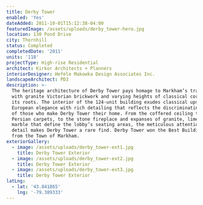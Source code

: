 ```yaml
---
title: Derby Tower
enabled: 'Yes'
dateAdded: 2011-10-01T15:12:38-04:00
featuredImage: /assets/uploads/derby_tower-hero.jpg
location: 130 Pond Drive
city: Thornhill
status: Completed
completedDate: '2011'
units: '118'
projectType: High-rise Residential
architect: Kirkor Architects + Planners
interiorDesigner: Hefele Makowka Design Associates Inc.
landscapeArchitect: PD3
description: >-
  The heritage architecture of Derby Tower pays homage to Markham’s tradition,
  with granite Victorian brickwork and varying heights of classical cornices in
  its roots. The interior of the 124-unit building exudes classical upscale
  European elegance with rich detailing that reflects the discriminating tastes
  of those who make Derby Tower their home. From the coffered ceiling to the
  Persian carpets, to the stone fireplace and expanses of granite, limestone and
  marble that define the lobby’s seating areas, the meticulous attention to
  detail makes Derby Tower a rare find. Derby Tower won the Best Building Award
  from the Town of Markham.
exteriorGallery:
  - image: /assets/uploads/derby_tower-ext1.jpg
    title: Derby Tower Exterior
  - image: /assets/uploads/derby_tower-ext2.jpg
    title: Derby Tower Exterior
  - image: /assets/uploads/derby_tower-ext3.jpg
    title: Derby Tower Exterior
latLng:
  - lat: '43.841865'
    lng: '-79.389333'
---
```



